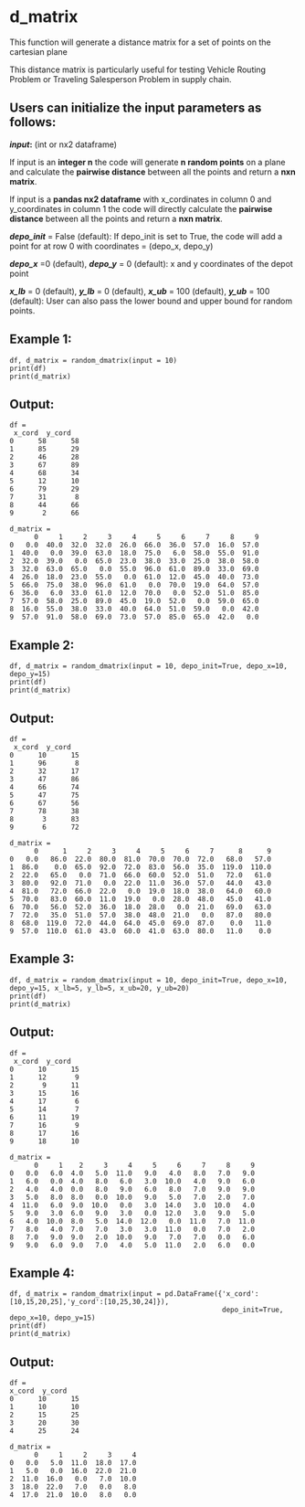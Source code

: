 # d_matrix
This function will generate a distance matrix for a set of points on the cartesian plane

This distance matrix is particularly useful for testing Vehicle Routing Problem or Traveling Salesperson Problem in supply chain.

 
## Users can initialize the input parameters as follows:

**_input_:** (int or nx2 dataframe) 

If input is an **integer n** the code will generate **n random points** on a plane and calculate the **pairwise distance** between all the points and return a **nxn matrix**.

If input is a **pandas nx2 dataframe** with x_cordinates in column 0 and y_coordinates in column 1 the code will directly calculate the **pairwise distance** between all the points and return a **nxn matrix**.

**_depo_init_** = False (default): If depo_init is set to True, the code will add a point for at row 0 with coordinates = (depo_x, depo_y)

**_depo_x_** =0 (default), **_depo_y_** = 0 (default): x and y coordinates of the depot point

**_x_lb_** = 0 (default), **_y_lb_** = 0 (default), **_x_ub_** = 100 (default), **_y_ub_** = 100 (default): User can also pass the lower bound and upper bound for random points.

## Example 1:
```
df, d_matrix = random_dmatrix(input = 10)
print(df)
print(d_matrix)
```
## Output:

```
df =
 x_cord  y_cord
0      58      58
1      85      29
2      46      28
3      67      89
4      68      34
5      12      10
6      79      29
7      31       8
8      44      66
9       2      66

d_matrix =
      0     1     2     3     4     5     6     7     8     9
0   0.0  40.0  32.0  32.0  26.0  66.0  36.0  57.0  16.0  57.0
1  40.0   0.0  39.0  63.0  18.0  75.0   6.0  58.0  55.0  91.0
2  32.0  39.0   0.0  65.0  23.0  38.0  33.0  25.0  38.0  58.0
3  32.0  63.0  65.0   0.0  55.0  96.0  61.0  89.0  33.0  69.0
4  26.0  18.0  23.0  55.0   0.0  61.0  12.0  45.0  40.0  73.0
5  66.0  75.0  38.0  96.0  61.0   0.0  70.0  19.0  64.0  57.0
6  36.0   6.0  33.0  61.0  12.0  70.0   0.0  52.0  51.0  85.0
7  57.0  58.0  25.0  89.0  45.0  19.0  52.0   0.0  59.0  65.0
8  16.0  55.0  38.0  33.0  40.0  64.0  51.0  59.0   0.0  42.0
9  57.0  91.0  58.0  69.0  73.0  57.0  85.0  65.0  42.0   0.0
```
## Example 2:
```
df, d_matrix = random_dmatrix(input = 10, depo_init=True, depo_x=10, depo_y=15)
print(df)
print(d_matrix)
```
## Output:

```
df =
 x_cord  y_cord
0      10      15
1      96       8
2      32      17
3      47      86
4      66      74
5      47      75
6      67      56
7      78      38
8       3      83
9       6      72

d_matrix = 
      0      1     2     3     4     5     6     7      8      9
0   0.0   86.0  22.0  80.0  81.0  70.0  70.0  72.0   68.0   57.0
1  86.0    0.0  65.0  92.0  72.0  83.0  56.0  35.0  119.0  110.0
2  22.0   65.0   0.0  71.0  66.0  60.0  52.0  51.0   72.0   61.0
3  80.0   92.0  71.0   0.0  22.0  11.0  36.0  57.0   44.0   43.0
4  81.0   72.0  66.0  22.0   0.0  19.0  18.0  38.0   64.0   60.0
5  70.0   83.0  60.0  11.0  19.0   0.0  28.0  48.0   45.0   41.0
6  70.0   56.0  52.0  36.0  18.0  28.0   0.0  21.0   69.0   63.0
7  72.0   35.0  51.0  57.0  38.0  48.0  21.0   0.0   87.0   80.0
8  68.0  119.0  72.0  44.0  64.0  45.0  69.0  87.0    0.0   11.0
9  57.0  110.0  61.0  43.0  60.0  41.0  63.0  80.0   11.0    0.0
```
## Example 3:
```
df, d_matrix = random_dmatrix(input = 10, depo_init=True, depo_x=10, depo_y=15, x_lb=5, y_lb=5, x_ub=20, y_ub=20)
print(df)
print(d_matrix)
```
## Output:

```
df =
 x_cord  y_cord
0      10      15
1      12       9
2       9      11
3      15      16
4      17       6
5      14       7
6      11      19
7      16       9
8      17      16
9      18      10

d_matrix = 
      0     1    2     3     4     5     6     7     8     9
0   0.0   6.0  4.0   5.0  11.0   9.0   4.0   8.0   7.0   9.0
1   6.0   0.0  4.0   8.0   6.0   3.0  10.0   4.0   9.0   6.0
2   4.0   4.0  0.0   8.0   9.0   6.0   8.0   7.0   9.0   9.0
3   5.0   8.0  8.0   0.0  10.0   9.0   5.0   7.0   2.0   7.0
4  11.0   6.0  9.0  10.0   0.0   3.0  14.0   3.0  10.0   4.0
5   9.0   3.0  6.0   9.0   3.0   0.0  12.0   3.0   9.0   5.0
6   4.0  10.0  8.0   5.0  14.0  12.0   0.0  11.0   7.0  11.0
7   8.0   4.0  7.0   7.0   3.0   3.0  11.0   0.0   7.0   2.0
8   7.0   9.0  9.0   2.0  10.0   9.0   7.0   7.0   0.0   6.0
9   9.0   6.0  9.0   7.0   4.0   5.0  11.0   2.0   6.0   0.0
```
## Example 4:
```
df, d_matrix = random_dmatrix(input = pd.DataFrame({'x_cord': [10,15,20,25],'y_cord':[10,25,30,24]}), 
                                                    depo_init=True, depo_x=10, depo_y=15)
print(df)
print(d_matrix)
```
## Output:

```
df = 
x_cord  y_cord
0      10      15
1      10      10
2      15      25
3      20      30
4      25      24

d_matrix =
      0     1     2     3     4
0   0.0   5.0  11.0  18.0  17.0
1   5.0   0.0  16.0  22.0  21.0
2  11.0  16.0   0.0   7.0  10.0
3  18.0  22.0   7.0   0.0   8.0
4  17.0  21.0  10.0   8.0   0.0
